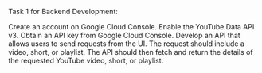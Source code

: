 Task 1 for Backend Development:

Create an account on Google Cloud Console.
Enable the YouTube Data API v3.
Obtain an API key from Google Cloud Console.
Develop an API that allows users to send requests from the UI. The request should include a video, short, or playlist.
The API should then fetch and return the details of the requested YouTube video, short, or playlist.

